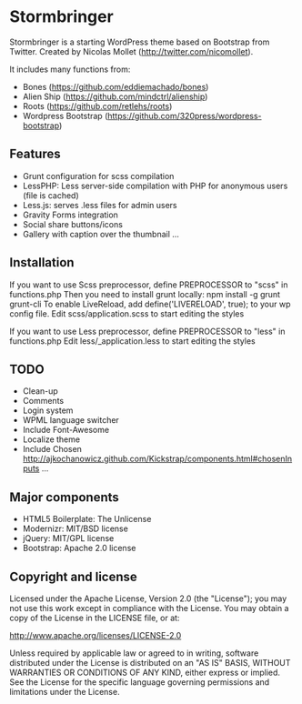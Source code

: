 Stormbringer
=================

Stormbringer is a starting WordPress theme based on Bootstrap from Twitter. Created by Nicolas Mollet (http://twitter.com/nicomollet).

It includes many functions from:

* Bones (https://github.com/eddiemachado/bones)
* Alien Ship (https://github.com/mindctrl/alienship)
* Roots (https://github.com/retlehs/roots)
* Wordpress Bootstrap (https://github.com/320press/wordpress-bootstrap)

Features
-----------

* Grunt configuration for scss compilation
* LessPHP: Less server-side compilation with PHP for anonymous users (file is cached)
* Less.js: serves .less files for admin users
* Gravity Forms integration
* Social share buttons/icons
* Gallery with caption over the thumbnail
...

Installation
-----------

If you want to use Scss preprocessor, define PREPROCESSOR to "scss" in functions.php
Then you need to install grunt locally:
npm install -g grunt grunt-cli
To enable LiveReload, add define('LIVERELOAD', true); to your wp config file.
Edit scss/application.scss to start editing the styles

If you want to use Less preprocessor, define PREPROCESSOR to "less" in functions.php
Edit less/_application.less to start editing the styles

TODO
-----------

* Clean-up
* Comments
* Login system
* WPML language switcher
* Include Font-Awesome
* Localize theme
* Include Chosen http://ajkochanowicz.github.com/Kickstrap/components.html#chosenInputs
...

Major components 
-----------

* HTML5 Boilerplate: The Unlicense
* Modernizr: MIT/BSD license
* jQuery: MIT/GPL license
* Bootstrap: Apache 2.0 license

Copyright and license
-----------

Licensed under the Apache License, Version 2.0 (the "License");
you may not use this work except in compliance with the License.
You may obtain a copy of the License in the LICENSE file, or at:

   http://www.apache.org/licenses/LICENSE-2.0

Unless required by applicable law or agreed to in writing, software
distributed under the License is distributed on an "AS IS" BASIS,
WITHOUT WARRANTIES OR CONDITIONS OF ANY KIND, either express or implied.
See the License for the specific language governing permissions and
limitations under the License.